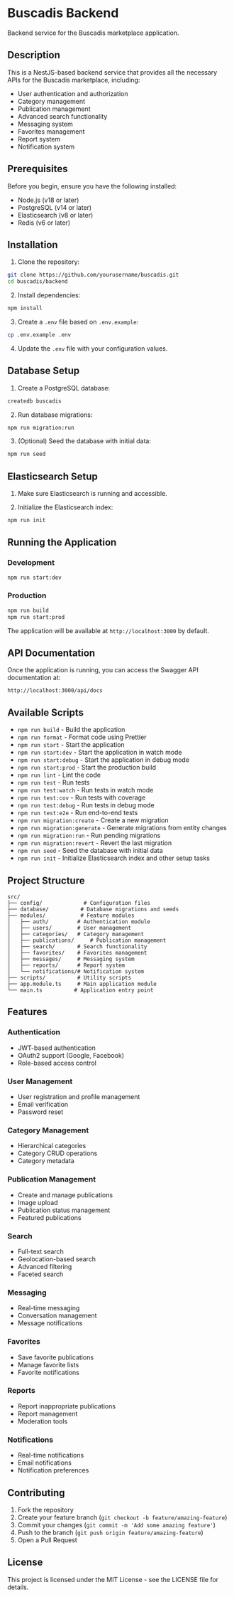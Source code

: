 # Buscadis Backend

Backend service for the Buscadis marketplace application.

## Description

This is a NestJS-based backend service that provides all the necessary APIs for the Buscadis marketplace, including:

- User authentication and authorization
- Category management
- Publication management
- Advanced search functionality
- Messaging system
- Favorites management
- Report system
- Notification system

## Prerequisites

Before you begin, ensure you have the following installed:

- Node.js (v18 or later)
- PostgreSQL (v14 or later)
- Elasticsearch (v8 or later)
- Redis (v6 or later)

## Installation

1. Clone the repository:
```bash
git clone https://github.com/yourusername/buscadis.git
cd buscadis/backend
```

2. Install dependencies:
```bash
npm install
```

3. Create a `.env` file based on `.env.example`:
```bash
cp .env.example .env
```

4. Update the `.env` file with your configuration values.

## Database Setup

1. Create a PostgreSQL database:
```bash
createdb buscadis
```

2. Run database migrations:
```bash
npm run migration:run
```

3. (Optional) Seed the database with initial data:
```bash
npm run seed
```

## Elasticsearch Setup

1. Make sure Elasticsearch is running and accessible.

2. Initialize the Elasticsearch index:
```bash
npm run init
```

## Running the Application

### Development
```bash
npm run start:dev
```

### Production
```bash
npm run build
npm run start:prod
```

The application will be available at `http://localhost:3000` by default.

## API Documentation

Once the application is running, you can access the Swagger API documentation at:
```
http://localhost:3000/api/docs
```

## Available Scripts

- `npm run build` - Build the application
- `npm run format` - Format code using Prettier
- `npm run start` - Start the application
- `npm run start:dev` - Start the application in watch mode
- `npm run start:debug` - Start the application in debug mode
- `npm run start:prod` - Start the production build
- `npm run lint` - Lint the code
- `npm run test` - Run tests
- `npm run test:watch` - Run tests in watch mode
- `npm run test:cov` - Run tests with coverage
- `npm run test:debug` - Run tests in debug mode
- `npm run test:e2e` - Run end-to-end tests
- `npm run migration:create` - Create a new migration
- `npm run migration:generate` - Generate migrations from entity changes
- `npm run migration:run` - Run pending migrations
- `npm run migration:revert` - Revert the last migration
- `npm run seed` - Seed the database with initial data
- `npm run init` - Initialize Elasticsearch index and other setup tasks

## Project Structure

```
src/
├── config/             # Configuration files
├── database/          # Database migrations and seeds
├── modules/           # Feature modules
│   ├── auth/         # Authentication module
│   ├── users/        # User management
│   ├── categories/   # Category management
│   ├── publications/     # Publication management
│   ├── search/       # Search functionality
│   ├── favorites/    # Favorites management
│   ├── messages/     # Messaging system
│   ├── reports/      # Report system
│   └── notifications/# Notification system
├── scripts/          # Utility scripts
├── app.module.ts     # Main application module
└── main.ts          # Application entry point
```

## Features

### Authentication
- JWT-based authentication
- OAuth2 support (Google, Facebook)
- Role-based access control

### User Management
- User registration and profile management
- Email verification
- Password reset

### Category Management
- Hierarchical categories
- Category CRUD operations
- Category metadata

### Publication Management
- Create and manage publications
- Image upload
- Publication status management
- Featured publications

### Search
- Full-text search
- Geolocation-based search
- Advanced filtering
- Faceted search

### Messaging
- Real-time messaging
- Conversation management
- Message notifications

### Favorites
- Save favorite publications
- Manage favorite lists
- Favorite notifications

### Reports
- Report inappropriate publications
- Report management
- Moderation tools

### Notifications
- Real-time notifications
- Email notifications
- Notification preferences

## Contributing

1. Fork the repository
2. Create your feature branch (`git checkout -b feature/amazing-feature`)
3. Commit your changes (`git commit -m 'Add some amazing feature'`)
4. Push to the branch (`git push origin feature/amazing-feature`)
5. Open a Pull Request

## License

This project is licensed under the MIT License - see the LICENSE file for details. 